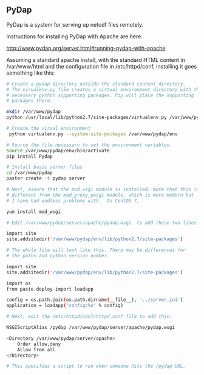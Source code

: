 ## PyDap

PyDap is a system for serving up netcdf files remotely.

Instructions for installing PyDap with Apache are here:

http://www.pydap.org/server.html#running-pydap-with-apache

Assuming a standard apache install, with the standard HTML content
in /var/www/html and the configuration file in /etc/httpd/conf, installing
it goes something like this:

```bash
# Create a pydap directory outside the standard content directory.
# The virualenv.py file creates a virtual environment directory with the 
# necessary python supporting packages. Pip will place the supporting
# packages there.

mkdir /var/www/pydap
python /usr/local/lib/python2.7/site-packages/virtualenv.py /var/www/pydap/env

# Create the virual environment
 python virtualenv.py --system-site-packages /var/www/pydap/env

# Source the file necessary to set the environment variables. 
source /var/www/pydap/env/bin/activate
pip install Pydap

# Install basic server files
cd /var/www/pydap
paster create -t pydap server

# Next, assure that the mod_wsgi module is installed. Note that this is
# different from the mod_proxy_uwsgi module, which is more modern but
# I have had endless problems with.  On CentOS 7,

yum install mod_wsgi

# Edit /var/www/pydap/server/apache/pydap.wsgi  to add these two lines at the very top:

import site
site.addsitedir('/var/www/pydap/env/lib/python2.7/site-packages')

# The whole file will look like this. There may be differences for 
# the paths and python version number.

import site
site.addsitedir('/var/www/pydap/env/lib/python2.7/site-packages')

import os
from paste.deploy import loadapp

config = os.path.join(os.path.dirname(__file__), '../server.ini')
application = loadapp('config:%s' % config)

# Next, edit the /etc/httpd/conf/httpd.conf file to add this:

WSGIScriptAlias /pydap /var/www/pydap/server/apache/pydap.wsgi

<Directory /var/www/pydap/server/apache>
    Order allow,deny
    Allow from all
</Directory>

# This specifies a script to run when someone hits the /pydap URL.
```